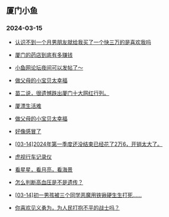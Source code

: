 ## 厦门小鱼 
### 2024-03-15

+ [认识不到一个月男朋友就给我买了一个快三万的是喜欢我吗](http://bbs.xmfish.com/read-htm-tid-18160327.html)

+ [厦门的药店到底有多赚钱](http://bbs.xmfish.com/read-htm-tid-18160262.html)

+ [小鱼网论坛夜间可以发帖了～](http://bbs.xmfish.com/read-htm-tid-18160179.html)

+ [做父母的小宝贝太幸福](http://bbs.xmfish.com/read-htm-tid-18160192.html)

+ [苗二说，很遗憾跌出厦门十大网红行列。](http://bbs.xmfish.com/read-htm-tid-18160373.html)

+ [厦漂生活难](http://bbs.xmfish.com/read-htm-tid-18160214.html)

+ [做父母的小宝贝太幸福](http://bbs.xmfish.com/read-htm-tid-18160193.html)

+ [好像感冒了](http://bbs.xmfish.com/read-htm-tid-18160195.html)

+ [[03-14]2024年第一季度还没结束已经花了2万6，开销太大了。](http://bbs.xmfish.com/read-htm-tid-18160217.html)

+ [虎视行车记录仪](http://bbs.xmfish.com/read-htm-tid-18160374.html)

+ [看星星，看月亮，看海景](http://bbs.xmfish.com/read-htm-tid-18160220.html)

+ [怎么判断高血压是不是遗传？](http://bbs.xmfish.com/read-htm-tid-18160369.html)

+ [[03-14]初一男孩被三个同学恶魔用铁锹硬生生打死……](http://bbs.xmfish.com/read-htm-tid-18160455.html)

+ [你喜欢见义勇为，为人民打抱不平的战士吗？](http://bbs.xmfish.com/read-htm-tid-18160221.html)

